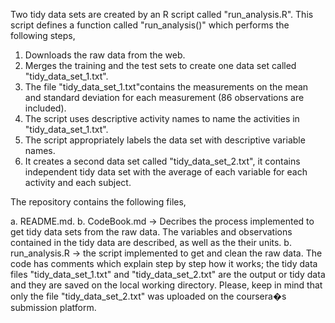 Two tidy data sets are created by an R script called "run_analysis.R". This script defines a function called "run_analysis()" which performs the following 
steps,

1. Downloads the raw data from the web.
2. Merges the training and the test sets to create one data set called "tidy_data_set_1.txt".
3. The file "tidy_data_set_1.txt"contains the measurements on the mean and standard deviation for each measurement (86 observations are included).
4. The script uses descriptive activity names to name the activities in "tidy_data_set_1.txt".
5. The script appropriately labels the data set with descriptive variable names. 
6. It creates a second data set called "tidy_data_set_2.txt", it contains independent tidy data set with the average of each variable for each activity
   and each subject. 

The repository contains the following files,

a. README.md.
b. CodeBook.md -> Decribes the process implemented to get tidy data sets from the raw data. The variables and observations contained in the tidy data are described, as well as the their units.
b. run_analysis.R -> the script implemented to get and clean the raw data. The code has comments which explain step by step how it works; the tidy data files "tidy_data_set_1.txt" and "tidy_data_set_2.txt" are the output or tidy data and they are saved on the local working directory. Please, keep in mind that only the file "tidy_data_set_2.txt" was uploaded on the coursera�s submission platform.
